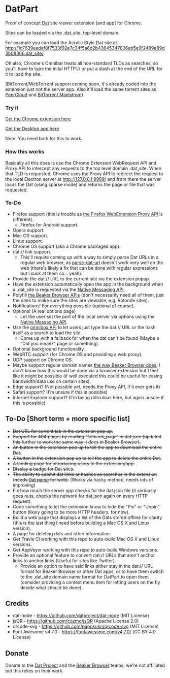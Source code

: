 # DatPart
Proof of concept [Dat](https://datproject.org/) site viewer extension [and app] for Chrome.

Sites can be loaded via the .dat_site. top-level domain.

For example you can load the Acrylic Style Dat site at http://1c7639eedaf8f7533f92e7c34f5a6d2b43645347836ab5e9f2489e89d3b08306.dat_site/

Oh also, Chrome's Omnibar treats all non-standard TLDs as searches, so you'll have to type the inital HTTP:// or put a slash at the end of the URL for it to load the site.

(BitTorrent/WebTorrent support coming soon, it's already coded into the extension just not the server app. Also it'll load the same torrent sites as [PeerCloud](https://github.com/jhiesey/peercloud) and [BitTorrent Maelstrom](http://blog.bittorrent.com/2014/12/10/project-maelstrom-the-internet-we-build-next/))

### Try it

[Get the Chrome extension here](https://chrome.google.com/webstore/detail/datpart-extension/hnblaajbillhajijlbaepnjglfgepdgm)

[Get the Desktop app here](https://github.com/HughIsaacs2/DatPart/releases)

Note: You need both for this to work.

### How this works

Basically all this does is use the Chrome Extension WebRequest API and Proxy API to intercept any requests to the top level domain .dat_site. When that TLD is requested, Chrome uses the Proxy API to redirect the request to the local Electron server at http://127.0.0.1:9989/ and from there the server loads the Dat (using sparse mode) and returns the page or file that was requested.

### To-Do

* Firefox support (this is trouble as [the Firefox WebExtension Proxy API](https://developer.mozilla.org/en-US/Add-ons/WebExtensions/API/proxy) is different).
  * Firefox for Android support.
* Opera support.
* Mac OS support.
* Linux support.
* Chrome OS support (aka a Chrome packaged app).
* dat:// link support.
  * This'll require coming up with a way to simply parse Dat URLs in a regular web browser, as [parse-dat-url](https://github.com/pfrazee/parse-dat-url "parse-dat-url") doesn't work very well on the web (there's likely a fix that can be done with regular expressions but I suck at them so... yeah).
* Provide the dat:// URL to the current site via the extension popup.
* Have the extension automatically open the app in the background when a .dat_site is requested via the [Native Messaging API](https://developer.chrome.com/apps/nativeMessaging).
* Polyfill [the Beaker Browser APIs](https://beakerbrowser.com/docs/apis/) (don't necessarily need all of them, just the ones to make sure the sites are viewable, e.g. Rotonde sites).
* Notifications! For everything possible (optional of course).
* Options! (A real options page)
  * Let the user set the port of the local server via options using the [Native Messaging API](https://developer.chrome.com/apps/nativeMessaging).
* Use the [omnibox API](https://developer.chrome.com/extensions/omnibox) to let users just type the dat:// URL or the hash itself as a search to load the site.
  * Come up with a fallback for when the dat can't be found (Maybe a "Did you mean?" page or something).
* Optional background functionality.
* WebRTC support (for Chrome OS and providing a web proxy).
* UDP support on Chrome OS.
* Maybe support regular domain names [the way Beaker Browser does](https://beakerbrowser.com/2017/02/22/beaker-0-6-1.html), I don't know how this would be done via a browser extension but I feel like it might be possible (if well executed this could be useful for easing bandwidth/data use on certain sites).
* Edge support? (Not possible yet, needs the Proxy API, if it ever gets it)
* Safari support? (I'm unsure if this is possible)
* Internet Explorer support? (I'm being ridiculous here, but again unsure if this is possible)

## To-Do [Short term + more specific list]
* ~~Dat URL for current tab in the extension pop up.~~
* ~~Support for 404 pages by reading “fallback_page” in dat.json (updated this further to work the same way it does in Beaker Browser).~~
* ~~An button in the extension pop up to tell the app to download the entire Dat.~~
* ~~A button in the extension pop up to tell the app to delete the entire Dat.~~
* ~~A landing page for introducing users to the extension/app.~~
* ~~Display a badge for Dat sites.~~
* ~~The ability to submit dat links or hashes as searches in the extension (needs [Dat parse](https://github.com/pfrazee/parse-dat-url "parse-dat-url") for web).~~ (Works via hacky method, needs lots of improving)
* Fix how much the server app checks for the dat.json file (it seriously goes nuts, checks the network for dat.json again on every HTTP request).
* Code something to let the extension know to hide the "Pin" or "Unpin" button (likely going to be more HTTP headers, for now).
* Build a web page that displays a list of the Dats stored offline for clarity (this is the last thing I need before building a Mac OS X and Linux version).
* A page for deleting dats and other information.
* Get Travis CI working with this repo to auto-build Mac OS X and Linux versions.
* Get AppVeyor working with this repo to auto-build Windows versions.
* Provide an optional feature to convert dat:// URLs that aren't anchor links to anchor links (Useful for sites like Twitter).
  * Provide an option to have said links either stay in the dat:// URL format for Beaker Browser or other Dat apps, or to have them switch to the .dat_site domain name format for DatPart to open them (consider providing a context menu item for letting users on the fly decide what should be done).

## Credits
* dat-node - https://github.com/datproject/dat-node (MIT License)
* jsQR - https://github.com/cozmo/jsQR (Apache License 2.0)
* qrcode-svg - https://github.com/papnkukn/qrcode-svg (MIT License)
* Font Awesome v4.7.0 - https://fontawesome.com/v4.7.0/ (CC BY 4.0 License)

## Donate
Donate to the [Dat Project](https://donate.datproject.org/) and the [Beaker Browser](https://opencollective.com/beaker?referral=17298) teams, we're not affiliated but this relies on their work.
